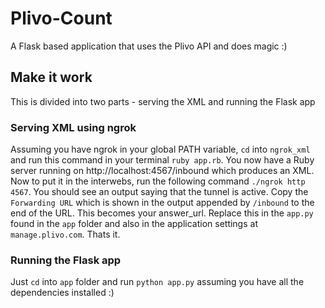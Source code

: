 # Plivo-Count
A Flask based application that uses the Plivo API and does magic :)

## Make it work

This is divided into two parts - serving the XML and running the Flask app

### Serving XML using ngrok

Assuming you have ngrok in your global PATH variable, ```cd``` into ```ngrok_xml``` and run this command in your terminal ```ruby app.rb```. You now have a Ruby server running on http://localhost:4567/inbound which produces an XML. Now to put it in the interwebs, run the following command ```./ngrok http 4567```. You should see an output saying that the tunnel is active. Copy the ```Forwarding URL``` which is shown in the output appended by ```/inbound``` to the end of the URL. This becomes your answer_url. Replace this in the ```app.py``` found in the ```app``` folder and also in the application settings at ```manage.plivo.com```. Thats it.

### Running the Flask app

Just ```cd``` into ```app``` folder and run ```python app.py``` assuming you have all the dependencies installed :)
